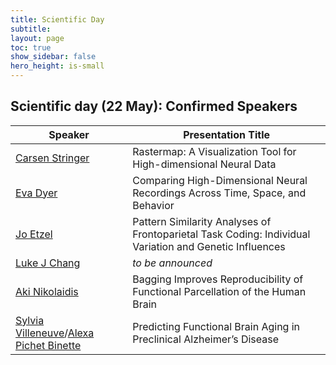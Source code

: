 ```yaml
---
title: Scientific Day
subtitle:
layout: page
toc: true
show_sidebar: false
hero_height: is-small
---
```



## Scientific day (22 May): Confirmed Speakers

Speaker | Presentation Title
--------|--------------------
[Carsen Stringer](http://www.gatsby.ucl.ac.uk/~cstringer/)  |  Rastermap: A Visualization Tool for High-dimensional Neural Data
[Eva Dyer](https://dyerlab.gatech.edu/people/pi-profile/)  | Comparing High-Dimensional Neural Recordings Across Time, Space, and Behavior
[Jo Etzel](https://sites.wustl.edu/ccplab/people/jo-etzel/) | Pattern Similarity Analyses of Frontoparietal Task Coding: Individual Variation and Genetic Influences
[Luke J Chang](https://pbs.dartmouth.edu/people/luke-j-chang-0)  | *to be announced*
[Aki Nikolaidis](https://childmind.org/bio/aki-nikolaidis-phd/)  | Bagging Improves Reproducibility of Functional Parcellation of the Human Brain
[Sylvia Villeneuve](http://www.villeneuvelab.com/en/home/)/[Alexa Pichet Binette](https://www.pubfacts.com/author/Alexa+Pichet-Binette) | Predicting Functional Brain Aging in Preclinical Alzheimer’s Disease